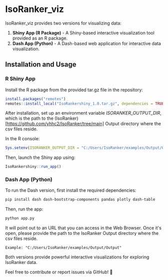 # IsoRanker_viz

IsoRanker_viz provides two versions for visualizing data:
1. **Shiny App (R Package)** - A Shiny-based interactive visualization tool provided as an R package.
2. **Dash App (Python)** - A Dash-based web application for interactive data visualization.

## Installation and Usage

### **R Shiny App**
Install the R package from the provided tar.gz file in the repository:

```r
install.packages("remotes")
remotes::install_local("IsoRankershiny_1.0.tar.gz", dependencies = TRUE)
```

After installation, set up an environment variable *ISORANKER_OUTPUT_DIR*, which is the path to the (IsoRanker)[https://github.com/yhhc2/IsoRanker/tree/main] Output directory where the csv files reside.

In the R console:

```r
Sys.setenv(ISORANKER_OUTPUT_DIR = "C:/Users/IsoRanker/examples/Output/Output")
```

Then, launch the Shiny app using:

```r
IsoRankershiny::run_app()
```

### **Dash App (Python)**
To run the Dash version, first install the required dependencies:

```bash
pip install dash dash-bootstrap-components pandas plotly dash-table
```
Then, run the app:

```bash
python app.py
```
It will point out to an URL that you can access in the Web Browser. Once it's open, please provide the path to the IsoRanker Output directory where the csv files reside. 

```
Example: "C:/Users/IsoRanker/examples/Output/Output"
```

Both versions provide powerful interactive visualizations for exploring IsoRanker data.

Feel free to contribute or report issues via GitHub! 🚀
